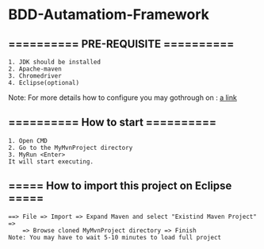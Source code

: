 # BDD-Autamatiom-Framework

## ========== PRE-REQUISITE ==========
	1. JDK should be installed
	2. Apache-maven
	3. Chromedriver
	4. Eclipse(optional)
Note: For more details how to configure you may gothrough on :
	[a link](https://gobindaakhuli.wordpress.com/2018/09/14/configure-system-and-eclipse-for-bdd-autamatiom-framework-with-jbehave-and-serenity-with-maven/)
	
## 	========== How to start ==========
	1. Open CMD
	2. Go to the MyMvnProject directory
	3. MyRun <Enter>
	It will start executing.
	
## 	===== How to import this project on Eclipse =====
	==> File => Import => Expand Maven and select "Existind Maven Project" =>
		=> Browse cloned MyMvnProject directory => Finish
	Note: You may have to wait 5-10 minutes to load full project